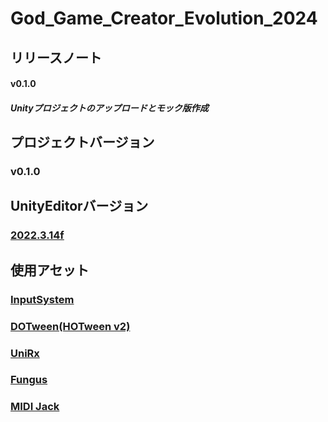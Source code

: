 # God_Game_Creator_Evolution_2024
## リリースノート
#### v0.1.0
##### Unityプロジェクトのアップロードとモック版作成
## プロジェクトバージョン
### v0.1.0
## UnityEditorバージョン
### [2022.3.14f](https://unity.com/ja/releases/editor/whats-new/2021.3.14)
## 使用アセット
### [InputSystem](https://forpro.unity3d.jp/unity_pro_tips/2021/05/20/1957/)
### [DOTween(HOTween v2)](https://assetstore.unity.com/packages/tools/animation/dotween-hotween-v2-27676)
### [UniRx](https://kingmo.jp/kumonos/unirx-unitask-upm-import/)
### [Fungus](https://github.com/snozbot/fungus/releases)
### [MIDI Jack](https://github.com/keijiro/MidiJack?tab=readme-ov-file#midi-jack)
